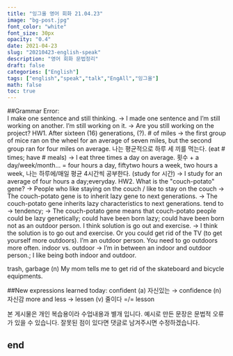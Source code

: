 ```yaml
---
title: "잉그올 영어 회화 21.04.23"
image: "bg-post.jpg"
font_color: "white"
font_size: 30px
opacity: "0.4"
date: 2021-04-23
slug: "20210423-english-speak"
description: "영어 회화 문법정리"
draft: false
categories: ["English"]
tags: ["english","speak","talk","EngAll","잉그올"]
math: false
toc: true
---
```


##Grammar Error:  
I make one sentence and still thinking. → I made one sentence and I’m still working on another.
I’m still working on it. → Are you still working on the project?
HW1. After sixteen (16) generations, (?). # of miles
   → the first group of mice ran on the wheel for an average of seven miles, but the second group ran for four miles on average.
나는 평균적으로 하루 세 끼를 먹는다. (eat # times; have # meals) → I eat three times a day on average.
횟수 + a day/week/month… = four hours a day, fiftytwo hours a week, two hours a week, 
나는 하루에/매일 평균 4시간씩 공부한다. (study for 시간) → I study for an average of four hours a day;everyday.
HW2. What is the "couch-potato" gene?
  → People who like staying on the couch / like to stay on the couch
  → The couch-potato gene is to inherit lazy gene to next generations. → The couch-potato gene inherits lazy characteristics to next generations. 
tend to → tendency; 
  → The couch-potato gene means that couch-potato people could be lazy genetically; could have been born lazy; could have been born not as an outdoor person.
I think solution is go out and exercise. → I think the solution is to go out and exercise.
Or you could get rid of the TV (to get yourself more outdoors).
I’m an outdoor person.
You need to go outdoors more often.
indoor vs. outdoor → I’m in between an indoor and outdoor person.; I like being both indoor and outdoor.

trash, garbage (n)
My mom tells me to get rid of the skateboard and bicycle equipments.


##New expressions learned today: 
confident (a) 자신있는 → confidence (n) 자신감
more and less → lessen (v) 줄이다
=/= lesson




본 게시물은 개인 복습용이라 수업내용과 별개 입니다.
예시로 만든 문장은 문법적 오류가 있을 수 있습니다. 
잘못된 점이 있다면 댓글로 남겨주시면 수정하겠습니다. 


## end